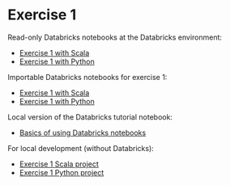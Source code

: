 # Exercise 1

Read-only Databricks notebooks at the Databricks environment:

- [Exercise 1 with Scala](https://adb-7895492183558578.18.azuredatabricks.net/?o=7895492183558578#notebook/736868301185322)
- [Exercise 1 with Python](https://adb-7895492183558578.18.azuredatabricks.net/?o=7895492183558578#notebook/736868301185348)

Importable Databricks notebooks for exercise 1:

- [Exercise 1 with Scala](Exercise-1-scala.scala)
- [Exercise 1 with Python](Exercise-1-python.py)

Local version of the Databricks tutorial notebook:

- [Basics of using Databricks notebooks](./Basics-of-using-Databricks-notebooks.ipynb)

For local development (without Databricks):

- [Exercise 1 Scala project](scala)
- [Exercise 1 Python project](python)
